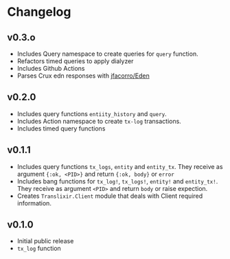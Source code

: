 # Changelog

## v0.3.o
  - Includes Query namespace to create queries for `query` function.
  - Refactors timed queries to apply dialyzer
  - Includes Github Actions
  - Parses Crux edn responses with [jfacorro/Eden](https://github.com/jfacorro/Eden)

## v0.2.0
  - Includes query functions `entiity_history` and `query`.
  - Includes Action namespace to create `tx-log` transactions.
  - Includes timed query functions

## v0.1.1

  - Includes query functions  `tx_logs`, `entity` and `entity_tx`. They receive as argument `{:ok, <PID>}` and return `{:ok, body}` or `error`
  - Includes bang functions for `tx_log!`, `tx_logs!`, `entity!` and `entity_tx!`. They receive as argument `<PID>` and return `body` or raise expection.
  - Creates `Translixir.Client` module that deals with Client required information.

## v0.1.0

  - Initial public release
  - `tx_log` function
